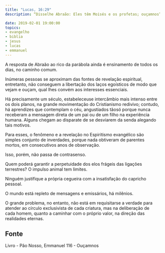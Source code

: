 ```yaml
---
title: "Lucas, 16:29"
description: “Disse­lhe Abraão: Eles têm Moisés e os profetas; ouçam­nos”.

date: 2019-02-01 19:00:00
topics: 
- evangelho
- biblia
- jesus
- lucas
- emmanuel
---
```


A resposta de Abraão ao rico da parábola ainda é ensinamento de todos os
dias, no caminho comum.

Inúmeras pessoas se aproximam das fontes de revelação espiritual,
entretanto, não conseguem a libertação dos laços egoísticos de modo que vejam e
ouçam, qual lhes convém aos interesses essenciais.

Há precisamente um século, estabeleceu­se intercâmbio mais intenso entre
os dois planos, na grande movimentação do Cristianismo redivivo; contudo, há
aprendizes que contemplam o céu, angustiados tão­só porque nunca receberam a
mensagem direta de um pai ou de um filho na experiência humana. Alguns chegam
ao disparate de se desviarem da senda alegando tais motivos.

Para esses, o fenômeno e a revelação no Espiritismo evangélico são simples
conjunto de inverdades, porque nada obtiveram de parentes mortos, em consecutivos
anos de observação.

Isso, porém, não passa de contra­senso.

Quem poderá garantir a perpetuidade dos elos frágeis das ligações
terrestres?
O impulso animal tem limites.

Ninguém justifique a própria cegueira com a insatisfação do capricho
pessoal.

O mundo está repleto de mensagens e emissários, há milênios.

O grande problema, no entanto, não está em requisitar­se a verdade para
atender ao círculo exclusivista de cada criatura, mas na deliberação de cada homem,
quanto a caminhar com o próprio valor, na direção das realidades eternas.



## Fonte
Livro - Pão Nosso, Emmanuel
116 - Ouçam­nos
